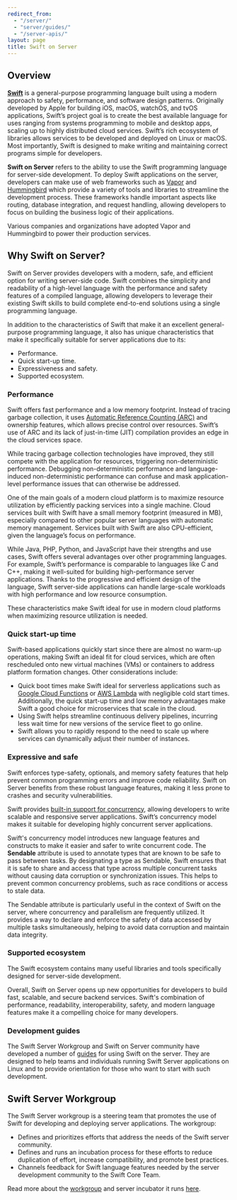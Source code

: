 ```yaml
---
redirect_from:
  - "/server/"
  - "server/guides/"
  - "/server-apis/"
layout: page
title: Swift on Server
---
```


## Overview
[**Swift**](https://www.swift.org) is a general-purpose programming language built using a modern approach to safety, performance, and software design patterns. Originally developed by Apple for building iOS, macOS, watchOS, and tvOS applications, Swift’s project goal is to create the best available language for uses ranging from systems programming to mobile and desktop apps, scaling up to highly distributed cloud services. Swift’s rich ecosystem of libraries allows services to be developed and deployed on Linux or macOS. Most importantly, Swift is designed to make writing and maintaining correct programs simple for developers.

**Swift on Server** refers to the ability to use the Swift programming language for server-side development. To deploy Swift applications on the server, developers can make use of web frameworks such as [Vapor](https://vapor.codes/) and [Hummingbird](https://swiftpackageindex.com/hummingbird-project/hummingbird) which provide a variety of tools and libraries to streamline the development process. These frameworks handle important aspects like routing, database integration, and request handling, allowing developers to focus on building the business logic of their applications.

Various companies and organizations have adopted Vapor and Hummingbird to power their production services.

## Why Swift on Server?

Swift on Server provides developers with a modern, safe, and efficient option for writing server-side code. Swift combines the simplicity and readability of a high-level language with the performance and safety features of a compiled language, allowing developers to leverage their existing Swift skills to build complete end-to-end solutions using a single programming language.

In addition to the characteristics of Swift that make it an excellent general-purpose programming language, it also has unique characteristics that make it specifically suitable for server applications due to its:

- Performance.
- Quick start-up time.
- Expressiveness and safety.
- Supported ecosystem.

### Performance
Swift offers fast performance and a low memory footprint. Instead of tracing garbage collection, it uses [Automatic Reference Counting (ARC)](https://docs.swift.org/swift-book/documentation/the-swift-programming-language/automaticreferencecounting/) and ownership features, which allows precise control over resources. Swift’s use of ARC and its lack of just-in-time (JIT) compilation provides an edge in the cloud services space.

While tracing garbage collection technologies have improved, they still compete with the application for resources, triggering non-deterministic performance. Debugging non-deterministic performance and language-induced non-deterministic performance can confuse and mask application-level performance issues that can otherwise be addressed.

One of the main goals of a modern cloud platform is to maximize resource utilization by efficiently packing services into a single machine. Cloud services built with Swift have a small memory footprint (measured in MB), especially compared to other popular server languages with automatic memory management. Services built with Swift are also CPU-efficient, given the language’s focus on performance.

While Java, PHP, Python, and JavaScript have their strengths and use cases, Swift offers several advantages over other programming languages. For example, Swift’s performance is comparable to languages like C and C++, making it well-suited for building high-performance server applications. Thanks to the progressive and efficient design of the language, Swift server-side applications can handle large-scale workloads with high performance and low resource consumption.

These characteristics make Swift ideal for use in modern cloud platforms when maximizing resource utilization is needed.

### Quick start-up time
Swift-based applications quickly start since there are almost no warm-up operations, making Swift an ideal fit for cloud services, which are often rescheduled onto new virtual machines (VMs) or containers to address platform formation changes. Other considerations include:

- Quick boot times make Swift ideal for serverless applications such as [Google Cloud Functions](https://cloud.google.com/functions#) or [AWS Lambda](https://aws.amazon.com/lambda/) with negligible cold start times. Additionally, the quick start-up time and low memory advantages make Swift a good choice for microservices that scale in the cloud.
- Using Swift helps streamline continuous delivery pipelines, incurring less wait time for new versions of the service fleet to go online.
- Swift allows you to rapidly respond to the need to scale up where services can dynamically adjust their number of instances.


### Expressive and safe
Swift enforces type-safety, optionals, and memory safety features that help prevent common programming errors and improve code reliability. Swift on Server benefits from these robust language features, making it less prone to crashes and security vulnerabilities.

Swift provides [built-in support for concurrency](https://developer.apple.com/documentation/swift/concurrency/), allowing developers to write scalable and responsive server applications. Swift’s concurrency model makes it suitable for developing highly concurrent server applications.

Swift's concurrency model introduces new language features and constructs to make it easier and safer to write concurrent code. The **Sendable** attribute is used to annotate types that are known to be safe to pass between tasks. By designating a type as Sendable, Swift ensures that it is safe to share and access that type across multiple concurrent tasks without causing data corruption or synchronization issues. This helps to prevent common concurrency problems, such as race conditions or access to stale data.

The Sendable attribute is particularly useful in the context of Swift on the server, where concurrency and parallelism are frequently utilized. It provides a way to declare and enforce the safety of data accessed by multiple tasks simultaneously, helping to avoid data corruption and maintain data integrity.

### Supported ecosystem
The Swift ecosystem contains many useful libraries and tools specifically designed for server-side development.

Overall, Swift on Server opens up new opportunities for developers to build fast, scalable, and secure backend services. Swift's combination of performance, readability, interoperability, safety, and modern language features make it a compelling choice for many developers.

### Development guides

The Swift Server Workgroup and Swift on Server community have developed a number of [guides](/documentation/server/guides/) for using Swift on the server. They are designed to help teams and individuals running Swift Server applications on Linux and to provide orientation for those who want to start with such development.


## Swift Server Workgroup

The Swift Server workgroup is a steering team that promotes the use of Swift for developing and deploying server applications.
The workgroup:

* Defines and prioritizes efforts that address the needs of the Swift server community.
* Defines and runs an incubation process for these efforts to reduce duplication of effort, increase compatibility, and promote best practices.
* Channels feedback for Swift language features needed by the server development community to the Swift Core Team.

Read more about the [workgroup](/sswg "Swift Server Workgroup") and server incubator it runs [here](/sswg/incubation-process "SSWG Incubation Process").

